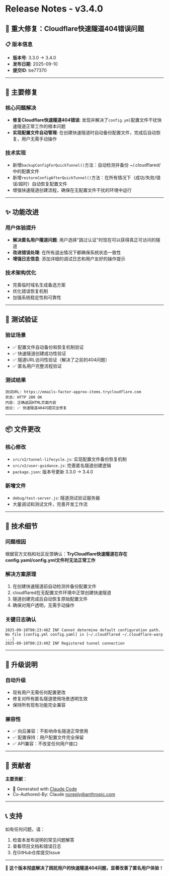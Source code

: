 # Release Notes - v3.4.0

## 🎉 重大修复：Cloudflare快速隧道404错误问题

### 📋 版本信息
- **版本号**: 3.3.0 → 3.4.0
- **发布日期**: 2025-09-10
- **提交ID**: be77370

---

## 🐛 主要修复

### 核心问题解决
- **修复Cloudflare快速隧道404错误**: 发现并解决了`config.yml`配置文件干扰快速隧道正常工作的根本问题
- **实现配置文件自动管理**: 在创建快速隧道时自动备份配置文件，完成后自动恢复，用户无需手动操作

### 技术实现
- 新增`backupConfigForQuickTunnel()`方法：自动检测并备份 ~/.cloudflared/ 中的配置文件
- 新增`restoreConfigAfterQuickTunnel()`方法：在所有情况下（成功/失败/错误/超时）自动恢复配置文件
- 增强快速隧道创建流程，确保在无配置文件干扰的环境中运行

---

## ✨ 功能改进

### 用户体验提升
- **解决匿名用户隧道问题**: 用户选择"跳过认证"时现在可以获得真正可访问的隧道
- **改进错误处理**: 在所有退出情况下都确保系统状态一致性
- **增强日志信息**: 添加详细的调试日志和用户友好的操作提示

### 技术架构优化
- 完善临时域名生成备选方案
- 优化错误恢复机制
- 加强系统稳定性和可靠性

---

## 🧪 测试验证

### 验证场景
- ✅ 配置文件自动备份和恢复机制验证
- ✅ 快速隧道创建成功性验证
- ✅ 隧道URL访问性验证（解决了之前的404问题）
- ✅ 匿名用户完整流程验证

### 测试结果
```
测试URL: https://emails-factor-approx-items.trycloudflare.com
状态: HTTP 200 OK
内容: 正确返回HTML页面内容
结论: ✅ 快速隧道404问题完全修复
```

---

## 📦 文件更改

### 核心修改
- `src/v2/tunnel-lifecycle.js`: 实现配置文件备份恢复机制
- `src/v2/user-guidance.js`: 完善匿名隧道创建逻辑
- `package.json`: 版本号更新 3.3.0 → 3.4.0

### 新增文件
- `debug/test-server.js`: 隧道测试验证服务器
- 大量调试和测试文件，完善开发工作流

---

## 🔧 技术细节

### 问题根因
根据官方文档和社区反馈确认：**TryCloudflare快速隧道在存在config.yaml/config.yml文件时无法正常工作**

### 解决方案原理
1. 在创建快速隧道前自动检测并备份配置文件
2. cloudflared在无配置文件环境中正常创建快速隧道
3. 隧道创建完成后自动恢复原始配置文件
4. 确保对用户透明，无需手动操作

### 关键日志确认
```
2025-09-10T00:23:48Z INF Cannot determine default configuration path. 
No file [config.yml config.yaml] in [~/.cloudflared ~/.cloudflare-warp ...]
2025-09-10T00:23:49Z INF Registered tunnel connection
```

---

## 🚀 升级说明

### 自动升级
- 现有用户无需任何配置更改
- 修复对所有匿名隧道使用场景透明生效
- 保持所有现有功能完全兼容

### 兼容性
- ✅ 向后兼容：不影响命名隧道正常使用
- ✅ 配置保持：用户配置文件完全保留
- ✅ API兼容：不改变任何用户接口

---

## 👥 贡献者

**主要贡献**：
- 🤖 Generated with [Claude Code](https://claude.ai/code)
- Co-Authored-By: Claude <noreply@anthropic.com>

---

## 📞 支持

如有任何问题，请：
1. 检查本发布说明的常见问题解答
2. 查看项目文档和错误日志
3. 在GitHub仓库提交Issue

---

**🎯 这个版本彻底解决了困扰用户的快速隧道404问题，显著改善了匿名用户体验！**